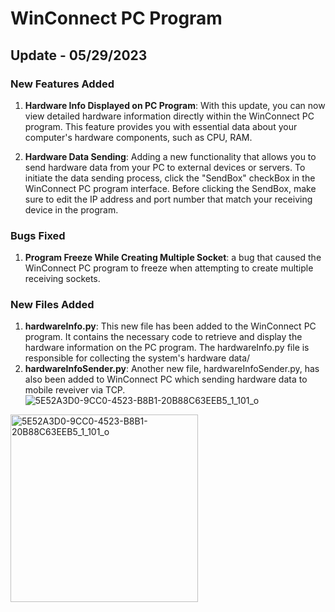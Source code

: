 # WinConnect PC Program

## Update - 05/29/2023

### New Features Added

1. **Hardware Info Displayed on PC Program**: With this update, you can now view detailed hardware information directly within the WinConnect PC program. This feature provides you with essential data about your computer's hardware components, such as CPU, RAM.

2. **Hardware Data Sending**: Adding a new functionality that allows you to send hardware data from your PC to external devices or servers. To initiate the data sending process, click the "SendBox" checkBox in the WinConnect PC program interface. Before clicking the SendBox, make sure to edit the IP address and port number that match your receiving device in the program. 

### Bugs Fixed

1. **Program Freeze While Creating Multiple Socket**: a bug that caused the WinConnect PC program to freeze when attempting to create multiple receiving sockets.

### New Files Added

1. **hardwareInfo.py**: This new file has been added to the WinConnect PC program. It contains the necessary code to retrieve and display the hardware information on the PC program. The hardwareInfo.py file is responsible for collecting the system's hardware data/
2. **hardwareInfoSender.py**: Another new file, hardwareInfoSender.py, has also been added to WinConnect PC which sending hardware data to mobile reveiver via TCP.
![5E52A3D0-9CC0-4523-B8B1-20B88C63EEB5_1_101_o](https://github.com/weibaozi/WinConnect/assets/123599069/8b657d5a-1859-41a0-a604-00fed577c7fe)
<img src="https://github.com/weibaozi/WinConnect/assets/123599069/8b657d5a-1859-41a0-a604-00fed577c7fe" alt="5E52A3D0-9CC0-4523-B8B1-20B88C63EEB5_1_101_o" width="300">


